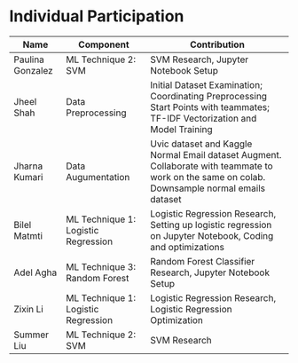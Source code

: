 # Individual Participation

| Name             | Component                              | Contribution                                                                          |
| ---------------- | -------------------------------------- | ------------------------------------------------------------------------------------- |
| Paulina Gonzalez | ML Technique 2: SVM                    | SVM Research, Jupyter Notebook Setup                                                  |
| Jheel Shah       | Data Preprocessing                     | Initial Dataset Examination; Coordinating Preprocessing Start Points with teammates; TF-IDF Vectorization and Model Training |
| Jharna Kumari  | Data Augumentation                       | Uvic dataset and Kaggle Normal Email dataset Augment. Collaborate with teammate to work on the same on colab. Downsample normal emails dataset  |
| Bilel Matmti     | ML Technique 1: Logistic Regression    | Logistic Regression Research, Setting up logistic regression on Jupyter Notebook, Coding and optimizations      |       
| Adel Agha     | ML Technique 3: Random Forest             | Random Forest Classifier Research, Jupyter Notebook Setup                             |
| Zixin Li         | ML Technique 1: Logistic Regression    | Logistic Regression Research, Logistic Regression Optimization                                                          |
| Summer Liu       | ML Technique 2: SVM                    | SVM Research                                                                          |                    
